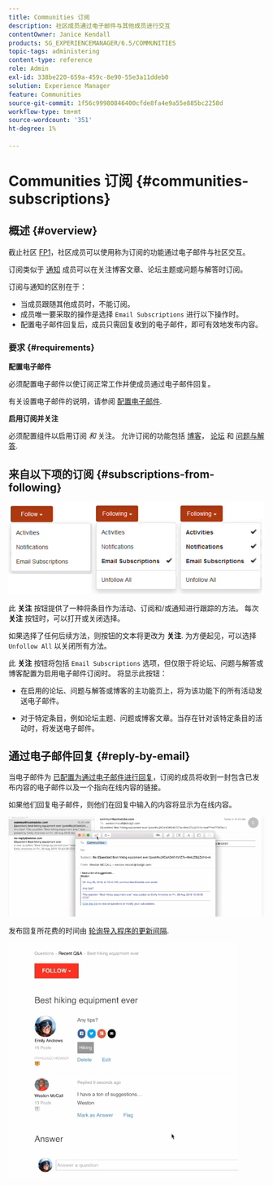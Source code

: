 ```yaml
---
title: Communities 订阅
description: 社区成员通过电子邮件与其他成员进行交互
contentOwner: Janice Kendall
products: SG_EXPERIENCEMANAGER/6.5/COMMUNITIES
topic-tags: administering
content-type: reference
role: Admin
exl-id: 338be220-659a-459c-8e90-55e3a11ddeb0
solution: Experience Manager
feature: Communities
source-git-commit: 1f56c99980846400cfde8fa4e9a55e885bc2258d
workflow-type: tm+mt
source-wordcount: '351'
ht-degree: 1%

---
```


# Communities 订阅 {#communities-subscriptions}

## 概述 {#overview}

截止社区 [FP1](deploy-communities.md#latestfeaturepack)，社区成员可以使用称为订阅的功能通过电子邮件与社区交互。

订阅类似于 [通知](notifications.md) 成员可以在关注博客文章、论坛主题或问题与解答时订阅。

订阅与通知的区别在于：

* 当成员跟随其他成员时，不能订阅。
* 成员唯一要采取的操作是选择 `Email Subscriptions` 进行以下操作时。
* 配置电子邮件回复后，成员只需回复收到的电子邮件，即可有效地发布内容。

### 要求 {#requirements}

**配置电子邮件**

必须配置电子邮件以使订阅正常工作并使成员通过电子邮件回复。

有关设置电子邮件的说明，请参阅 [配置电子邮件](email.md).

**启用订阅并关注**

必须配置组件以启用订阅 *和* 关注。 允许订阅的功能包括 [博客](blog-feature.md)， [论坛](forum.md) 和 [问题与解答](working-with-qna.md).

## 来自以下项的订阅 {#subscriptions-from-following}

![subscription-flowing](assets/subscription-following.png)

此 **关注** 按钮提供了一种将条目作为活动、订阅和/或通知进行跟踪的方法。 每次 **关注** 按钮时，可以打开或关闭选择。

如果选择了任何后续方法，则按钮的文本将更改为 **关注**. 为方便起见，可以选择 `Unfollow All` 以关闭所有方法。

此 **关注** 按钮将包括 `Email Subscriptions` 选项，但仅限于将论坛、问题与解答或博客配置为启用电子邮件订阅时。 将显示此按钮：

* 在启用的论坛、问题与解答或博客的主功能页上，将为该功能下的所有活动发送电子邮件。

* 对于特定条目，例如论坛主题、问题或博客文章。当存在针对该特定条目的活动时，将发送电子邮件。

## 通过电子邮件回复 {#reply-by-email}

当电子邮件为 [已配置为通过电子邮件进行回复](email.md#configure-polling-importer)，订阅的成员将收到一封包含已发布内容的电子邮件以及一个指向在线内容的链接。

如果他们回复电子邮件，则他们在回复中输入的内容将显示为在线内容。

![email-reply](assets/email-reply.png)

发布回复所花费的时间由 [轮询导入程序的更新间隔](email.md#configure-polling-importer).

![QA](assets/qa.png)
